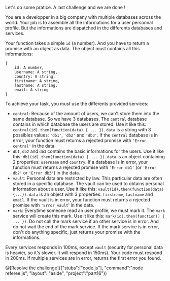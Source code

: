 Let's do some pratice. A last challenge and we are done !

You are a developper in a big company with multiple databases across the world. Your job is to assemble all the informations for a user personnal profile. But the informations are dispatched in the differents databases and services.

Your function takes a simple `id` (a number). And you have to return a promise with an object as data. The object must contains all this informations:

```
{
    id: A number,
    username: A string,
    country: A string,
    firstname: A string,
    lastname: A string,
    email: A string
}
```

To achieve your task, you must use the differents provided services:

* `central`: Because of the amount of users, we can't store them into the same database. So we have 3 databases. The `central` database contains in which database the users are stored. Use  it like this: `central(id).then(function(data) { ... })`. `data` is a string with 3 possibles values: `'db1'`, `'db2'` and `'db3'`. If the `central` database is in error, your function must returns a rejected promise with `'Error central'` in the data.
* `db1`, `db2` and `db3` contains the basic informations for the users. Use it like this: `db1(id).then(function(data) { ... })`. `data` is an object containing 2 properties: `username` and `country`. If a database is in error, your function must returns a rejected promise with `'Error db1'` (or `'Error db2'` or `'Error db3'`) in the data.
* `vault`: Personal data are restricted by law. This particular data are often stored in a specific database. The vault can be used to obtains personal information about a user. Use it like this: `vault(id).then(function(data) {...})`. `data` is an object with 3 properties: `firstname`, `lastname` and `email`. If the vault is in error, your function must returns a rejected promise with `'Error vault`' in the data.
* `mark`: Everytime someone read an user profile, we must mark it. The `mark` service will create this mark. Use it like this: `mark(id).then(function() { ... })`. Do not call the mark service if an other service is in error. And do not wait the end of the mark service. If the mark service is in error, don't do anything specific, just returns your promise with the informations.

Every services responds in 100ms, except `vault` (security for personal data is heavier, so it's slower. It will respond in 150ms). Your code must respond in 200ms. If multiple services are in error, returns the first error you found.

@[Resolve the challenge]({"stubs":["code.js"], "command":"node referee.js", "layout": "aside", "project":"part16"})